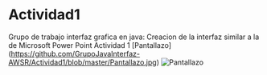 # Actividad1
Grupo de trabajo interfaz grafica en java: Creacion de la interfaz similar a la de Microsoft Power Point
Actividad 1
[Pantallazo] (https://github.com/GrupoJavaInterfaz-AWSR/Actividad1/blob/master/Pantallazo.jpg)
![Pantallazo](/relative/path/to/Pantallazo.jpg?raw=true "Optional Title")
